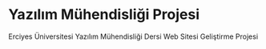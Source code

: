 # Yazılım Mühendisliği Projesi
Erciyes Üniversitesi Yazılım Mühendisliği  Dersi  Web Sitesi Geliştirme Projesi 
